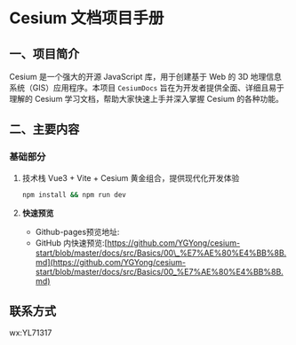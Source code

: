 # Cesium 文档项目手册

## 一、项目简介

Cesium 是一个强大的开源 JavaScript 库，用于创建基于 Web 的 3D 地理信息系统（GIS）应用程序。本项目 `CesiumDocs` 旨在为开发者提供全面、详细且易于理解的 Cesium 学习文档，帮助大家快速上手并深入掌握 Cesium 的各种功能。

## 二、主要内容

### 基础部分

1. 技术栈
   Vue3 + Vite + Cesium 黄金组合，提供现代化开发体验

   ```bash
   npm install && npm run dev
   ```

2. **快速预览**
   - Github-pages预览地址:
   - GitHub 内快速预览:[https://github.com/YGYong/cesium-start/blob/master/docs/src/Basics/00\_%E7%AE%80%E4%BB%8B.md](https://github.com/YGYong/cesium-start/blob/master/docs/src/Basics/00_%E7%AE%80%E4%BB%8B.md)

## 联系方式

wx:YL71317